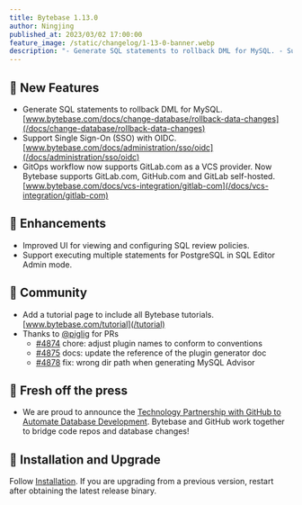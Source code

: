 ```yaml
---
title: Bytebase 1.13.0
author: Ningjing
published_at: 2023/03/02 17:00:00
feature_image: /static/changelog/1-13-0-banner.webp
description: "- Generate SQL statements to rollback DML for MySQL. - Support Single Sign-On (SSO) with OIDC. - GitOps workflow now supports GitLab.com as a VCS provider."
---
```


## 🚀 New Features
- Generate SQL statements to rollback DML for MySQL. [www.bytebase.com/docs/change-database/rollback-data-changes](/docs/change-database/rollback-data-changes)
- Support Single Sign-On (SSO) with OIDC. [www.bytebase.com/docs/administration/sso/oidc](/docs/administration/sso/oidc)
- GitOps workflow now supports GitLab.com as a VCS provider. Now Bytebase supports GitLab.com, GitHub.com and GitLab self-hosted. [www.bytebase.com/docs/vcs-integration/gitlab-com](/docs/vcs-integration/gitlab-com)

## 🎄 Enhancements
- Improved UI for viewing and configuring SQL review policies.
- Support executing multiple statements for PostgreSQL in SQL Editor Admin mode.

## 🎠 Community
- Add a tutorial page to include all Bytebase tutorials. [www.bytebase.com/tutorial](/tutorial)
- Thanks to [@piglig](https://github.com/piglig) for PRs
  - [\#4874](https://github.com/bytebase/bytebase/pull/4874) chore: adjust plugin names to conform to conventions  
  - [\#4875](https://github.com/bytebase/bytebase/pull/4875) docs: update the reference of the plugin generator doc
  - [\#4878](https://github.com/bytebase/bytebase/pull/4878) fix: wrong dir path when generating MySQL Advisor

## 📰 Fresh off the press
- We are proud to announce the [Technology Partnership with GitHub to Automate Database Development](/blog/bytebase-github-technology-partner). Bytebase and GitHub work together to bridge code repos and database changes!

## 📕 Installation and Upgrade
Follow [Installation](/docs/get-started/install/overview). If you are upgrading from a previous version, restart after obtaining the latest release binary.
